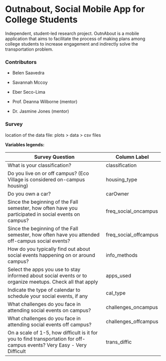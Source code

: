 # Outnabout, Social Mobile App for College Students 

Independent, student-led research project. OutnAbout is a mobile application that aims to facilitate the process of making plans among college students to increase engagement and indirectly solve the transportation problem.

### Contributors

- Belen Saavedra
- Savannah Mccoy 
- Eber Seco-Lima

- Prof. Deanna Wilborne (mentor)
- Dr. Jasmine Jones (mentor)

### Survey

location of the data file: plots > data > csv files

**__Variables legends:__**

| Survey Question | Column Label |
|---|---|
| What is your classification? | classification|
| Do you live on or off campus? (Eco Village is considered on-campus housing) | housing_type| 
|Do you own a car?| carOwner|
|Since the beginning of the Fall semester, how often have you participated in social events on campus?|freq_social_oncampus|
|Since the beginning of the Fall semester, how often have you attended off-campus social events? |freq_social_offcampus|
|How do you typically find out about social events happening on or around campus?|info_methods|
|Select the apps you use to stay informed about social events or to organize meetups. Check all that apply|apps_used|
|Indicate the type of calendar to schedule your social events, if any|cal_type|
|What challenges do you face in attending social events on campus? |challenges_oncampus|
|What challenges do you face in attending social events off campus? |challenges_offcampus|
|On a scale of 1-5, how difficult is it for you to find transportation for off-campus events? Very Easy - Very Difficult|trans_diffic|
